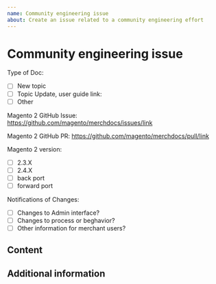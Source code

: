 ```yaml
---
name: Community engineering issue
about: Create an issue related to a community engineering effort
---
```


# Community engineering issue

<!-- (REQUIRED) Provide information for the doc request including any Community code issues or PRs, Magento versions, or user guide pages. -->

Type of Doc:

-  [ ] New topic
-  [ ] Topic Update, user guide link:
-  [ ] Other

Magento 2 GitHub Issue: https://github.com/magento/merchdocs/issues/link

Magento 2 GitHub PR: https://github.com/magento/merchdocs/pull/link

Magento 2 version:

-  [ ] 2.3.X
-  [ ] 2.4.X
-  [ ] back port
-  [ ] forward port

Notifications of Changes:

-  [ ] Changes to Admin interface?
-  [ ] Changes to process or beghavior?
-  [ ] Other information for merchant users?

## Content

<!-- (REQUIRED) What new information or updates are required for your Community contribution? -->

## Additional information

<!-- (OPTIONAL) What other information can you provide? -->

<!--
Thank you for taking the time to request updates for your Community Engineering contribution!
GitHub Issues should only be created for problems/topics related to this project's codebase.

Before submitting this issue, please make sure you are complying with our Code of Conduct:
https://github.com/magento/merchdocs/blob/master/.github/CODE_OF_CONDUCT.md

Issues that do not comply with our Code of Conduct or do not contain enough information may be closed at the maintainers' discretion.

Feel free to remove this section before creating this issue.
-->
